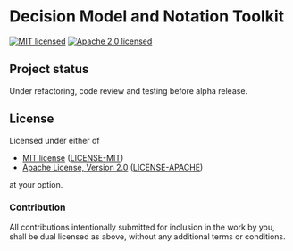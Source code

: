 # Decision Model and Notation Toolkit

[![MIT licensed][mit-badge]][mit-url]
[![Apache 2.0 licensed][apache-badge]][apache-url]

[mit-badge]: https://img.shields.io/badge/License-MIT-blue.svg
[mit-url]: LICENSE-MIT
[apache-badge]: https://img.shields.io/badge/License-Apache%202.0-blue.svg
[apache-url]: LICENSE-APACHE

## Project status

Under refactoring, code review and testing before alpha release.

## License

Licensed under either of

- [MIT license](https://opensource.org/licenses/MIT) ([LICENSE-MIT](LICENSE-MIT))
- [Apache License, Version 2.0](https://www.apache.org/licenses/LICENSE-2.0) ([LICENSE-APACHE](LICENSE-APACHE))

at your option.

### Contribution

All contributions intentionally submitted for inclusion in the work by you,
shall be dual licensed as above, without any additional terms or conditions.